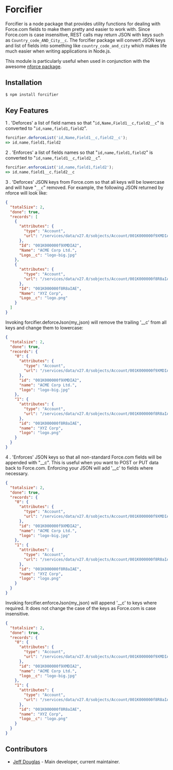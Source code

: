 # Forcifier

Forcifier is a node package that provides utility functions for dealing with Force.com fields to make them pretty and easier to work with. Since Force.com is case insensitive, REST calls may return JSON with keys such as `Country_code_AND_City__c`. The forcifier package will convert JSON keys and list of fields into something like `country_code_and_city` which makes life much easier when writing applications in Node.js. 

This module is particularly useful when used in conjunction with the awesome [nforce package](https://github.com/kevinohara80/nforce).

## Installation

```bash
$ npm install forcifier
```

## Key Features

1 . 'Deforces' a list of field names so that "`id,Name,Field1__c,field2__c`" is converted to "`id,name,field1,field2`".

```js
forcifier.deforceList('id,Name,Field1__c,field2__c');
=> id,name,field1,field2
```

2 . 'Enforces' a list of fields names so that "`id,name,field1,field2`" is converted to "`id,name,field1__c,field2__c`".

```js
forcifier.enforceList('id,name,field1,field2');
=> id,name,field1__c,field2__c
```  

3 . 'Deforces' JSON keys from Force.com so that all keys will be lowercase and will have "`__c`" removed. For example, the following JSON returned by nforce will look like:

```json
{
  "totalSize": 2,
  "done": true,
  "records": [
    {
      "attributes": {
        "type": "Account",
        "url": "/services/data/v27.0/sobjects/Account/001K000000f9XMDIA2"
      },
      "Id": "001K000000f9XMDIA2",
      "Name": "ACME Corp Ltd.",
      "Logo__c": "logo-big.jpg"
    },
    {
      "attributes": {
        "type": "Account",
        "url": "/services/data/v27.0/sobjects/Account/001K000000f8R8aIAE"
      },
      "Id": "001K000000f8R8aIAE",
      "Name": "XYZ Corp",
      "Logo__c": "logo.png"
    }
  ]
}
```
Invoking forcifier.deforceJson(my_json) will remove the trailing '__c' from all keys and change them to lowercase:

```json
{
  "totalsize": 2,
  "done": true,
  "records": {
    "0": {
      "attributes": {
        "type": "Account",
        "url": "/services/data/v27.0/sobjects/Account/001K000000f9XMDIA2"
      },
      "id": "001K000000f9XMDIA2",
      "name": "ACME Corp Ltd.",
      "logo": "logo-big.jpg"
    },
    "1": {
      "attributes": {
        "type": "Account",
        "url": "/services/data/v27.0/sobjects/Account/001K000000f8R8aIAE"
      },
      "id": "001K000000f8R8aIAE",
      "name": "XYZ Corp",
      "logo": "logo.png"
    }
  }
}
```

4 . 'Enforces' JSON keys so that all non-standard Force.com fields will be appended with "__c". This is useful when you want to POST or PUT data back to Force.com. Enforcing your JSON will add '__c' to fields where necessary. 

```json
{
  "totalsize": 2,
  "done": true,
  "records": {
    "0": {
      "attributes": {
        "type": "Account",
        "url": "/services/data/v27.0/sobjects/Account/001K000000f9XMDIA2"
      },
      "id": "001K000000f9XMDIA2",
      "name": "ACME Corp Ltd.",
      "logo": "logo-big.jpg"
    },
    "1": {
      "attributes": {
        "type": "Account",
        "url": "/services/data/v27.0/sobjects/Account/001K000000f8R8aIAE"
      },
      "id": "001K000000f8R8aIAE",
      "name": "XYZ Corp",
      "logo": "logo.png"
    }
  }
}
```
Invoking forcifier.enforceJson(my_json) will append '__c' to keys where required. It does not change the case of
the keys as Force.com is case insensitive.

```json
{
  "totalsize": 2,
  "done": true,
  "records": {
    "0": {
      "attributes": {
        "type": "Account",
        "url": "/services/data/v27.0/sobjects/Account/001K000000f9XMDIA2"
      },
      "id": "001K000000f9XMDIA2",
      "name": "ACME Corp Ltd.",
      "logo__c": "logo-big.jpg"
    },
    "1": {
      "attributes": {
        "type": "Account",
        "url": "/services/data/v27.0/sobjects/Account/001K000000f8R8aIAE"
      },
      "id": "001K000000f8R8aIAE",
      "name": "XYZ Corp",
      "logo__c": "logo.png"
    }
  }
}
```

## Contributors

- [Jeff Douglas](https://github.com/jeffdonthemic) - Main developer, current maintainer.